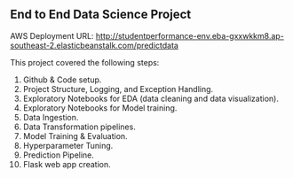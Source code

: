 ## End to End Data Science Project ##

AWS Deployment URL: http://studentperformance-env.eba-gxxwkkm8.ap-southeast-2.elasticbeanstalk.com/predictdata

This project covered the following steps:
1. Github & Code setup.
2. Project Structure, Logging, and Exception Handling.
3. Exploratory Notebooks for EDA (data cleaning and data visualization).
4. Exploratory Notebooks for Model training.
5. Data Ingestion.
6. Data Transformation pipelines.
7. Model Training & Evaluation.
8. Hyperparameter Tuning.
9. Prediction Pipeline.
10. Flask web app creation.

